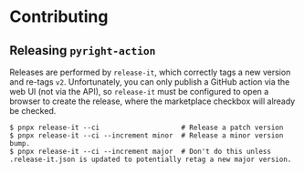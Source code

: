 # Contributing

## Releasing `pyright-action`

Releases are performed by `release-it`, which correctly tags a new version and
re-tags `v2`. Unfortunately, you can only publish a GitHub action via the web UI
(not via the API), so `release-it` must be configured to open a browser to
create the release, where the marketplace checkbox will already be checked.

```
$ pnpx release-it --ci                    # Release a patch version
$ pnpx release-it --ci --increment minor  # Release a minor version bump.
$ pnpx release-it --ci --increment major  # Don't do this unless .release-it.json is updated to potentially retag a new major version.
```
